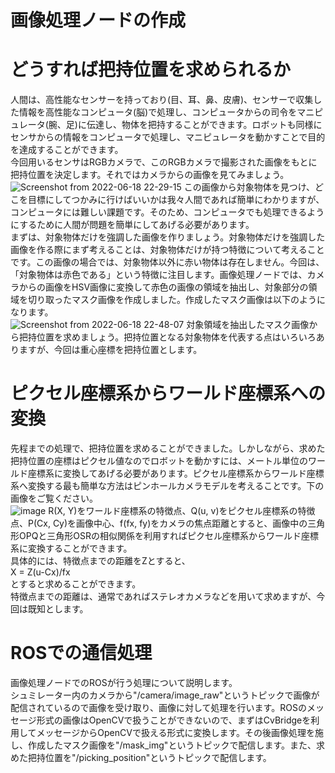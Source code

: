 # 画像処理ノードの作成
# どうすれば把持位置を求められるか
人間は、高性能なセンサーを持っており(目、耳、鼻、皮膚)、センサーで収集した情報を高性能なコンピュータ(脳)で処理し、コンピュータからの司令をマニピュレータ(腕、足)に伝達し、物体を把持することができます。ロボットも同様にセンサからの情報をコンピュータで処理し、マニピュレータを動かすことで目的を達成することができます。<br>
今回用いるセンサはRGBカメラで、このRGBカメラで撮影された画像をもとに把持位置を決定します。それではカメラからの画像を見てみましょう。<br>
![Screenshot from 2022-06-18 22-29-15](https://user-images.githubusercontent.com/75206988/174439828-7b50c757-5fad-4166-855d-21cb2b83cbe7.png)
この画像から対象物体を見つけ、どこを目標にしてつかみに行けばいいかは我々人間であれば簡単にわかりますが、コンピュータには難しい課題です。そのため、コンピュータでも処理できるようにするために人間が問題を簡単にしてあげる必要があります。<br>
まずは、対象物体だけを強調した画像を作りましょう。対象物体だけを強調した画像を作る際にまず考えることは、対象物体だけが持つ特徴について考えることです。この画像の場合では、対象物体以外に赤い物体は存在しません。今回は、「対象物体は赤色である」という特徴に注目します。画像処理ノードでは、カメラからの画像をHSV画像に変換して赤色の画像の領域を抽出し、対象部分の領域を切り取ったマスク画像を作成しました。作成したマスク画像は以下のようになります。<br>
![Screenshot from 2022-06-18 22-48-07](https://user-images.githubusercontent.com/75206988/174441380-b59bb319-c8ee-4e97-9ce8-c1d17620be28.png)
対象領域を抽出したマスク画像から把持位置を求めましょう。把持位置となる対象物体を代表する点はいろいろありますが、今回は重心座標を把持位置とします。
# ピクセル座標系からワールド座標系への変換
先程までの処理で、把持位置を求めることができました。しかしながら、求めた把持位置の座標はピクセル値なのでロボットを動かすには、メートル単位のワールド座標系に変換してあげる必要があります。ピクセル座標系からワールド座標系へ変換する最も簡単な方法はピンホールカメラモデルを考えることです。下の画像をご覧ください。<br>
![image](https://user-images.githubusercontent.com/75206988/174442053-f81a8ed7-04ae-4381-9a9b-e78bdf99a9c5.png)
R(X, Y)をワールド座標系の特徴点、Q(u, v)をピクセル座標系の特徴点、P(Cx, Cy)を画像中心、f(fx, fy)をカメラの焦点距離とすると、画像中の三角形OPQと三角形OSRの相似関係を利用すればピクセル座標系からワールド座標系に変換することができます。<br>
具体的には、特徴点までの距離をZとすると、<br>
X = Z(u-Cx)/fx<br>
とすると求めることができます。<br>
特徴点までの距離は、通常であればステレオカメラなどを用いて求めますが、今回は既知とします。
# ROSでの通信処理
画像処理ノードでのROSが行う処理について説明します。<br>
シュミレーター内のカメラから"/camera/image_raw"というトピックで画像が配信されているので画像を受け取り、画像に対して処理を行います。ROSのメッセージ形式の画像はOpenCVで扱うことができないので、まずはCvBridgeを利用してメッセージからOpenCVで扱える形式に変換します。その後画像処理を施し、作成したマスク画像を"/mask_img"というトピックで配信します。また、求めた把持位置を"/picking_position"というトピックで配信します。
